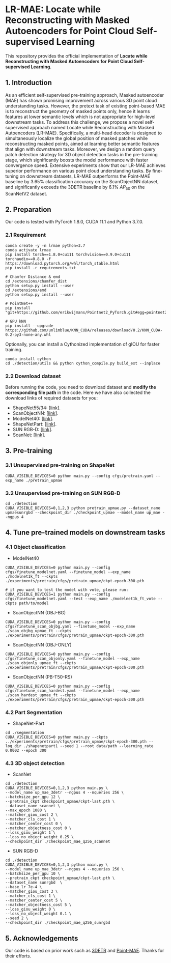 # LR-MAE: Locate while Reconstructing with Masked Autoencoders for Point Cloud Self-supervised Learning

This repository provides the official implementation of **Locate while Reconstructing with Masked Autoencoders for Point Cloud Self-supervised Learning**.

## 1. Introduction

As an efficient self-supervised pre-training approach, Masked autoencoder (MAE) has shown promising improvement across various 3D point cloud understanding tasks. However, the pretext task of existing point-based MAE is to reconstruct the geometry of masked points only, hence it learns features at lower semantic levels which is not appropriate for high-level downstream tasks. To address this challenge, we propose a novel self-supervised approach named Locate while Reconstructing with Masked Autoencoders (LR-MAE). Specifically, a multi-head decoder is designed to simultaneously localize the global position of masked patches while reconstructing masked points, aimed at learning better semantic features that align with downstream tasks. Moreover, we design a random query patch detection strategy for 3D object detection tasks in the pre-training stage, which significantly boosts the model performance with faster convergence speed. Extensive experiments show that our LR-MAE achieves superior performance on various point cloud understanding tasks. By fine-tuning on downstream datasets, LR-MAE outperforms the Point-MAE baseline by 3.65% classification accuracy  on the ScanObjectNN dataset, and significantly exceeds the 3DETR baseline by 6.1\% $AP_{50}$ on the ScanNetV2 dataset.


## 2. Preparation
Our code is tested with PyTorch 1.8.0, CUDA 11.1 and Python 3.7.0. 
### 2.1 Requirement
```
conda create -y -n lrmae python=3.7
conda activate lrmae
pip install torch==1.8.0+cu111 torchvision==0.9.0+cu111 torchaudio==0.8.0 -f https://download.pytorch.org/whl/torch_stable.html
pip install -r requirements.txt

# Chamfer Distance & emd
cd /extensions/chamfer_dist
python setup.py install --user
cd /extensions/emd
python setup.py install --user

# PointNet++
pip install "git+https://github.com/erikwijmans/Pointnet2_PyTorch.git#egg=pointnet2_ops&subdirectory=pointnet2_ops_lib"

# GPU kNN
pip install --upgrade https://github.com/unlimblue/KNN_CUDA/releases/download/0.2/KNN_CUDA-0.2-py3-none-any.whl
```
Optionally, you can install a Cythonized implementation of gIOU for faster training.
```
conda install cython
cd ./detection/utils && python cython_compile.py build_ext --inplace
```

### 2.2 Download dataset
Before running the code, you need to download dataset and **modify the corresponding file path** in the code.
Here we have also collected the download links of required datasets for you:
- ShapeNet55/34: [[link](https://github.com/lulutang0608/Point-BERT/blob/49e2c7407d351ce8fe65764bbddd5d9c0e0a4c52/DATASET.md)].
- ScanObjectNN: [[link](https://hkust-vgd.github.io/scanobjectnn/)].
- ModelNet40: [[link](https://github.com/lulutang0608/Point-BERT/blob/49e2c7407d351ce8fe65764bbddd5d9c0e0a4c52/DATASET.md)].
- ShapeNetPart: [[link](https://shapenet.cs.stanford.edu/media/shapenetcore_partanno_segmentation_benchmark_v0_normal.zip)].
- SUN RGB-D: [[link]](https://github.com/facebookresearch/votenet/tree/main/sunrgbd).
- ScanNet: [[link]](https://github.com/facebookresearch/votenet/tree/main/scannet).

## 3. Pre-training
### 3.1 Unsupervised pre-training on ShapeNet
```
CUDA_VISIBLE_DEVICES=0 python main.py --config cfgs/pretrain.yaml --exp_name ./pretrain_upmae
```

### 3.2 Unsupervised pre-training on SUN RGB-D
```
cd ./detection
CUDA_VISIBLE_DEVICES=0,1,2,3 python pretrain_upmae.py --dataset_name upmaesunrgbd --checkpoint_dir ./checkpoint_upmae --model_name up_mae --ngpus 4
```
## 4. Tune pre-trained models on downstream tasks
### 4.1 Object classification
- ModelNet40
```
CUDA_VISIBLE_DEVICES=0 python main.py --config cfgs/finetune_modelnet.yaml --finetune_model --exp_name ./modelnet1k_ft --ckpts ./experiments/pretrain/cfgs/pretrain_upmae/ckpt-epoch-300.pth

# if you want to test the model with vote, please run:
CUDA_VISIBLE_DEVICES=1 python main.py --config cfgs/finetune_modelnet.yaml --test --exp_name ./modelnet1k_ft_vote --ckpts path/to/model
```
- ScanObjectNN (OBJ-BG)
```
CUDA_VISIBLE_DEVICES=0 python main.py --config cfgs/finetune_scan_objbg.yaml --finetune_model --exp_name ./scan_objbg_upmae_ft --ckpts ./experiments/pretrain/cfgs/pretrain_upmae/ckpt-epoch-300.pth
```
- ScanObjectNN (OBJ-ONLY)
```
CUDA_VISIBLE_DEVICES=0 python main.py --config cfgs/finetune_scan_objonly.yaml --finetune_model --exp_name ./scan_objonly_upmae_ft --ckpts ./experiments/pretrain/cfgs/pretrain_upmae/ckpt-epoch-300.pth
```
- ScanObjectNN (PB-T50-RS)
```
CUDA_VISIBLE_DEVICES=0 python main.py --config cfgs/finetune_scan_hardest.yaml --finetune_model --exp_name ./scan_hardest_upmae_ft --ckpts ./experiments/pretrain/cfgs/pretrain_upmae/ckpt-epoch-300.pth
```
### 4.2 Part Segmentation 
- ShapeNet-Part
```
cd ./segmentation
CUDA_VISIBLE_DEVICES=0 python main.py --ckpts ../experiments/pretrain/cfgs/pretrain_upmae/ckpt-epoch-300.pth --log_dir ./shapenetpart1 --seed 1 --root data/path --learning_rate 0.0002 --epoch 300
```
### 4.3 3D object detection
- ScanNet
```
cd ./detection
CUDA_VISIBLE_DEVICES=0,1,2,3 python main.py \
--model_name up_mae_3detr --ngpus 4 --nqueries 256 \
--batchsize_per_gpu 12 \
--pretrain_ckpt checkpoint_upmae/ckpt-last.pth \
--dataset_name scannet \
--max_epoch 1080 \
--matcher_giou_cost 2 \
--matcher_cls_cost 1 \
--matcher_center_cost 0 \
--matcher_objectness_cost 0 \
--loss_giou_weight 1 \
--loss_no_object_weight 0.25 \
--checkpoint_dir ./checkpoint_mae_q256_scannet
```
- SUN RGB-D
```
cd ./detection
CUDA_VISIBLE_DEVICES=0,1,2,3 python main.py \
--model_name up_mae_3detr --ngpus 4 --nqueries 256 \
--batchsize_per_gpu 10 \
--pretrain_ckpt checkpoint_upmae/ckpt-last.pth \
--dataset_name sunrgbd  \
--base_lr 7e-4 \
--matcher_giou_cost 3 \
--matcher_cls_cost 1 \
--matcher_center_cost 5 \
--matcher_objectness_cost 5 \
--loss_giou_weight 0 \
--loss_no_object_weight 0.1 \
--seed 2 \
--checkpoint_dir ./checkpoint_mae_q256_sunrgbd
```





## 5. Acknowledgements
Our code is based on prior work such as [3DETR](https://github.com/facebookresearch/3detr) and [Point-MAE](https://github.com/Pang-Yatian/Point-MAE). Thanks for their efforts.


